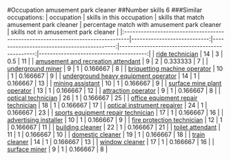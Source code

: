 #Occupation amusement park cleaner
##Number skills 6
###Similar occupations:
| occupation                                                                      |   skills in this occupation |   skills that match amusement park cleaner |   percentage match with amusement park cleaner |   skills not in amusement park cleaner |
|:--------------------------------------------------------------------------------|----------------------------:|-------------------------------------------:|-----------------------------------------------:|---------------------------------------:|
| [ride technician](ride_technician.md)                                           |                          14 |                                          3 |                                       0.5      |                                     11 |
| [amusement and recreation attendant](amusement_and_recreation_attendant.md)     |                           9 |                                          2 |                                       0.333333 |                                      7 |
| [underground miner](underground_miner.md)                                       |                           9 |                                          1 |                                       0.166667 |                                      8 |
| [briquetting machine operator](briquetting_machine_operator.md)                 |                          10 |                                          1 |                                       0.166667 |                                      9 |
| [underground heavy equipment operator](underground_heavy_equipment_operator.md) |                          14 |                                          1 |                                       0.166667 |                                     13 |
| [mining assistant](mining_assistant.md)                                         |                          10 |                                          1 |                                       0.166667 |                                      9 |
| [surface mine plant operator](surface_mine_plant_operator.md)                   |                          13 |                                          1 |                                       0.166667 |                                     12 |
| [attraction operator](attraction_operator.md)                                   |                           9 |                                          1 |                                       0.166667 |                                      8 |
| [optical technician](optical_technician.md)                                     |                          26 |                                          1 |                                       0.166667 |                                     25 |
| [office equipment repair technician](office_equipment_repair_technician.md)     |                          18 |                                          1 |                                       0.166667 |                                     17 |
| [optical instrument repairer](optical_instrument_repairer.md)                   |                          24 |                                          1 |                                       0.166667 |                                     23 |
| [sports equipment repair technician](sports_equipment_repair_technician.md)     |                          17 |                                          1 |                                       0.166667 |                                     16 |
| [advertising installer](advertising_installer.md)                               |                          10 |                                          1 |                                       0.166667 |                                      9 |
| [fire protection technician](fire_protection_technician.md)                     |                          12 |                                          1 |                                       0.166667 |                                     11 |
| [building cleaner](building_cleaner.md)                                         |                          22 |                                          1 |                                       0.166667 |                                     21 |
| [toilet attendant](toilet_attendant.md)                                         |                          11 |                                          1 |                                       0.166667 |                                     10 |
| [domestic cleaner](domestic_cleaner.md)                                         |                          19 |                                          1 |                                       0.166667 |                                     18 |
| [train cleaner](train_cleaner.md)                                               |                          14 |                                          1 |                                       0.166667 |                                     13 |
| [window cleaner](window_cleaner.md)                                             |                          17 |                                          1 |                                       0.166667 |                                     16 |
| [surface miner](surface_miner.md)                                               |                           9 |                                          1 |                                       0.166667 |                                      8 |
